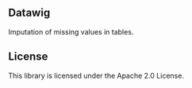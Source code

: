 ## Datawig

Imputation of missing values in tables.

## License

This library is licensed under the Apache 2.0 License. 
